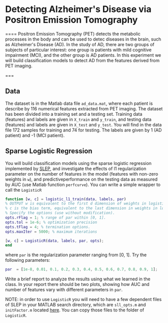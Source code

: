 # Detecting Alzheimer's Disease via Positron Emission Tomography

====
Positron Emission Tomography (PET) detects the metabolic processes in the body
and can be used to detec diseases in the brain, such as Alzheimer's Disease (AD). 
In the study of AD, there are two groups of subjects of particular interest:
one group is patients with mild cognitive impairment (MCI), and the other group
is AD patients. In this experiment we will build classification models to detect
AD from the features derived from PET imaging. 

===

## Data 

The dataset is in the Matlab data file `ad_data.mat`, where each patient is 
describe by 116 numerical features extracted from PET imaging. The dataset 
has been divided into a training set and a testing set. Training data (features) 
and labels are given in `X_train` and `y_train`, and testing data (features) 
and labels are given in `X_test` and `y_test`. You will find in the data
file 172 samples for training and 74 for testing.  The labels are given by 
1 (AD patient) and -1 (MCI patient). 


## Sparse Logistic Regression 

You will build classification models using the sparse logistic regression 
implemented by [SLEP](https://github.com/jiayuzhou/SLEP/blob/master/SLEP/functions/L1/L1R/LogisticR.m),
and investigate the effects of l1 regularization parameter on the number 
of features in the model (features with non-zero weights in `w`), and 
predictiveperformance on the testing data as measured by AUC 
(use Matlab function `perfcurve`). You can write a simple wrapper to 
call the `LogisticR`
```matlab
function [w, c] = logistic_l1_train(data, labels, par)
% OUTPUT w is equivalent to the first d dimension of weights in logistic train
% c is the bias term, equivalent to the last dimension in weights in logistic train.
% Specify the options (use without modification).
opts.rFlag = 1; % range of par within [0, 1].
opts.tol = 1e-6; % optimization precision
opts.tFlag = 4; % termination options.
opts.maxIter = 5000; % maximum iterations

[w, c] = LogisticR(data, labels, par, opts);
end
```
where `par` is the regularization parameter ranging from [0, 1]. Try 
the following parameters:
```matlab
par  = [1e-8, 0.01, 0.1, 0.2, 0.3, 0.4, 0.5, 0.6, 0.7, 0.8, 0.9, 1];
```
Write a brief report to analyze the results using what we learned 
in the class. In your report there should be two plots, showing how
AUC and number of features vary with different parameters in `par`. 

NOTE: in order to use `LogisticR` you will need to have a few 
dependent files of SLEP in your MATLAB search directory, which 
are `sll_opts.m` and `initFactor.m` located [here](https://github.com/jiayuzhou/SLEP/tree/master/SLEP/opts). You can copy those files to the folder of `LogisticR`. 


